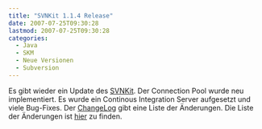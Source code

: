 ```yaml
---
title: "SVNKit 1.1.4 Release"
date: 2007-07-25T09:30:28
lastmod: 2007-07-25T09:30:28
categories:
  - Java
  - SKM
  - Neue Versionen
  - Subversion
---
```

Es gibt wieder ein Update des [SVNKit](http://www.svnkit.com). Der Connection Pool wurde neu implementiert. 
Es wurde ein Continous Integration Server aufgesetzt und viele Bug-Fixes. Der [ChangeLog](http://svn.svnkit.com/repos/svnkit/tags/1.1.4/changelog.txt) gibt 
eine Liste der Änderungen.  Die Liste der Änderungen ist [hier](http://svnkit.com/tracker/changelog_page.php) zu finden.
